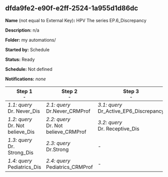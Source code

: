 ## dfda9fe2-e90f-e2ff-2524-1a955d1d86dc

**Name** (not equal to External Key)**:** HPV The series EP.6_Discrepancy

**Description:** n/a

**Folder:** my automations/

**Started by:** Schedule

**Status:** Ready

**Schedule:** Not defined

**Notifications:** _none_


| Step 1<br>_<small>-</small>_ | Step 2<br>_<small>-</small>_ | Step 3<br>_<small>-</small>_ | Step 4<br>_<small>-</small>_ |
| --- | --- | --- | --- |
| _1.1: query_<br>Dr. Never_Dis | _2.1: query_<br>Dr.Never_CRMProf | _3.1: query_<br>Dr_Active_EP6_Discrepancy | _4.1: query_<br>Dr.Active_CRMprof |
| _1.2: query_<br>Dr. Not believe_Dis | _2.2: query_<br>Dr. Not believe_CRMProf | _3.2: query_<br>Dr. Receptive_Dis | _4.2: query_<br>Dr. Receptive_CRMProf |
| _1.3: query_<br>Dr. Strong_Dis | _2.3: query_<br>Dr.Strong | - | - |
| _1.4: query_<br>Pediatrics_Dis | _2.4: query_<br>Pediatrics_CRMProf | - | - |
